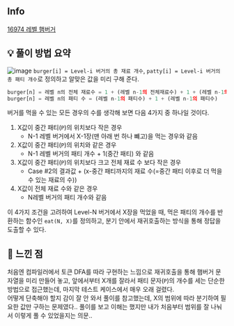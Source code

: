 ## Info
[16974 레벨 햄버거](https://www.acmicpc.net/problem/16974)

## 💡 풀이 방법 요약
![image](https://user-images.githubusercontent.com/31981462/221602513-e8c8121a-1601-44df-a171-971ed0b7c455.png)
`burger[i] = Level-i 버거의 총 재료 개수`, `patty[i] = Level-i 버거의 총 패티 개수`로 정의하고 알맞은 값을 미리 구해 준다.  
```python
burger[n] = 레벨 n의 전체 재료수 = 1 + (레벨 n-1의 전체재료수) + 1 + (레벨 n-1의 전체재료수) + 1
burger[n] = 레벨 n의 패티 수 = (레벨 n-1의 패티수) + 1 + (레벨 n-1의 패티수)
```

버거를 먹을 수 있는 모든 경우의 수를 생각해 보면 다음 4가지 중 하나일 것이다.
1. X값이 중간 패티(`P`)의 위치보다 작은 경우
   - N-1 레벨 버거에서 X-1장(맨 아래 번 하나 뺴고)을 먹는 경우와 같음
2. X값이 중간 패티(`P`)의 위치와 같은 경우
   - N-1 레벨 버거의 패티 개수 + 1(중간 패티) 와 같음
3. X값이 중간 패티(`P`)의 위치보다 크고 전체 재료 수 보다 작은 경우
   - Case #2의 결과값 + (x-중간 패티까지의 재료 수(=중간 패티 이후로 더 먹을 수 있는 재료의 수))
4. X값이 전체 재료 수와 같은 경우
   - N레벨 버거의 패티 개수와 같음

이 4가지 조건을 고려하여 Level-N 버거에서 X장을 먹었을 때, 먹은 패티의 개수를 반환하는 함수인 `eat(N, X)`를 정의하고, 분기 안에서 재귀호출하는 방식을 통해 정답을 도출할 수 있다.


## 🙂 느낀 점
처음엔 컴파일러에서 토큰 DFA를 따라 구현하는 느낌으로 재귀호출을 통해 햄버거 문자열을 미리 만들어 놓고, 앞에서부터 X개를 잘라서 패티 문자(`P`)의 개수를 세는 단순한 방법으로 접근했는데, 마지막 테스트 케이스에서 매우 오래 걸렸다.  
어떻게 단축해야 할지 감이 잘 안 와서 풀이를 참고했는데, X의 범위에 따라 분기하여 필요한 값만 구하는 문제였다..
풀이를 보고 이해는 했지만 내가 처음부터 범위를 잘 나눠서 이렇게 풀 수 있었을지는 의문..
